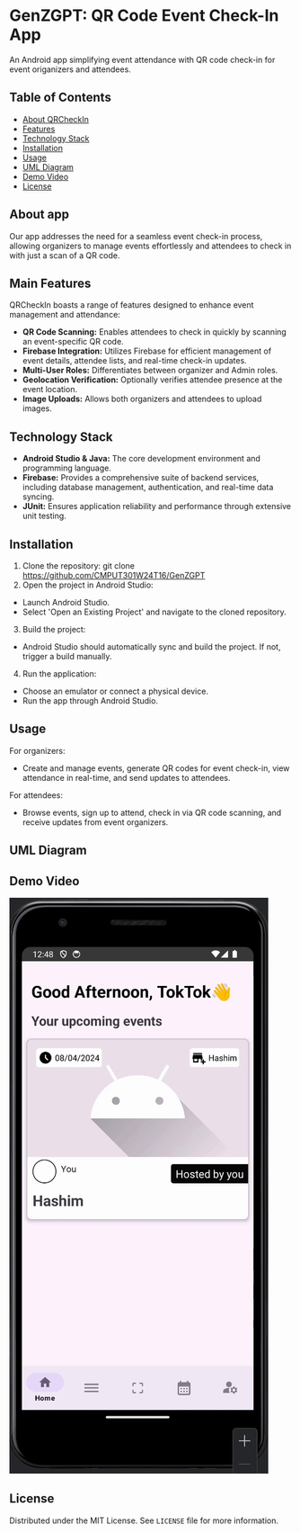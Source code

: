 # GenZGPT: QR Code Event Check-In App

An Android app simplifying event attendance with QR code check-in for event origanizers and attendees.
## Table of Contents

- [About QRCheckIn](#about-app)
- [Features](#features)
- [Technology Stack](#technology-stack)
- [Installation](#installation)
- [Usage](#usage)
- [UML Diagram](#UML-Diagram)
- [Demo Video](#Demo-Video)
- [License](#license)

## About app

Our app addresses the need for a seamless event check-in process, allowing organizers to manage events effortlessly and attendees to check in with just a scan of a QR code. 

## Main Features

QRCheckIn boasts a range of features designed to enhance event management and attendance:

- **QR Code Scanning:** Enables attendees to check in quickly by scanning an event-specific QR code.
- **Firebase Integration:** Utilizes Firebase for efficient management of event details, attendee lists, and real-time check-in updates.
- **Multi-User Roles:** Differentiates between organizer and Admin roles.
- **Geolocation Verification:** Optionally verifies attendee presence at the event location.
- **Image Uploads:** Allows both organizers and attendees to upload images.

## Technology Stack

- **Android Studio & Java:** The core development environment and programming language.
- **Firebase:** Provides a comprehensive suite of backend services, including database management, authentication, and real-time data syncing.
- **JUnit:** Ensures application reliability and performance through extensive unit testing.

## Installation

1. Clone the repository:
git clone https://github.com/CMPUT301W24T16/GenZGPT
2. Open the project in Android Studio:
- Launch Android Studio.
- Select 'Open an Existing Project' and navigate to the cloned repository.

3. Build the project:
- Android Studio should automatically sync and build the project. If not, trigger a build manually.

4. Run the application:
- Choose an emulator or connect a physical device.
- Run the app through Android Studio.

## Usage

For organizers:
- Create and manage events, generate QR codes for event check-in, view attendance in real-time, and send updates to attendees.

For attendees:
- Browse events, sign up to attend, check in via QR code scanning, and receive updates from event organizers.

## UML Diagram

## Demo Video
![Demo GIF](demo-video/demo.gif)

## License

Distributed under the MIT License. See `LICENSE` file for more information.
